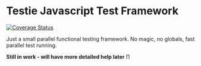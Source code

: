 # Testie Javascript Test Framework

[![Coverage Status](https://coveralls.io/repos/github/jtwebman/attis/badge.svg?branch=master)](https://coveralls.io/github/jtwebman/attis?branch=master)

Just a small parallel functional testing framework. No magic, no globals, fast parallel test running.

**Still in work - will have more detailed help later**
∏
